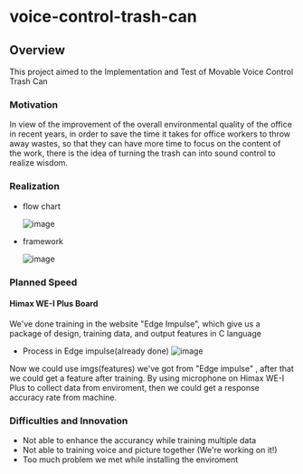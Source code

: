 # voice-control-trash-can
## Overview
This project aimed to the Implementation and Test of Movable Voice Control Trash Can
### Motivation
In view of the improvement of the overall environmental quality of the office in recent years, in order to save the time it takes for office workers to throw away wastes, so that they can have more time to focus on the content of the work, there is the idea of turning the trash can into sound control to realize wisdom.
### Realization
* flow chart

    ![image](https://user-images.githubusercontent.com/79617402/120102162-4e60bc00-c17c-11eb-97ce-8ad1de065f0f.png) 

* framework

    ![image](https://user-images.githubusercontent.com/79617402/120102177-591b5100-c17c-11eb-9688-2aa85cea6041.png)
### Planned Speed
#### Himax WE-I Plus Board
We've done training in the website "Edge Impulse", which give us a package of design, training data, and output features in C language
* Process in Edge impulse(already done)
![image](https://user-images.githubusercontent.com/79617402/120102426-83b9d980-c17d-11eb-8eef-83dced374bbe.png)

Now we could use imgs(features) we've got from "Edge impulse" , after that we could get a feature after training. By using microphone on Himax WE-I Plus to collect data from enviroment, then we could get a response accuracy rate from machine.

### Difficulties and Innovation
* Not able to enhance the accurancy while training multiple data
* Not able to training voice and picture together (We're working on it!)
* Too much problem we met while installing the enviroment
